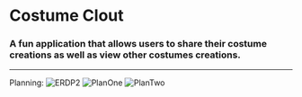 # Costume Clout <br>
### A fun application that allows users to share their costume creations as well as view other costumes creations.
-------------------------------------------------------------------------------------------------------------------------------------
Planning:
![ERDP2](https://user-images.githubusercontent.com/82845381/119191167-e9062000-ba43-11eb-828f-6a470b32c7bb.png)
![PlanOne](https://user-images.githubusercontent.com/82845381/119997489-65918500-bf95-11eb-9fa7-de1799691df2.jpg)
![PlanTwo](https://user-images.githubusercontent.com/82845381/119997494-662a1b80-bf95-11eb-8def-75e049c2d1b2.jpg)

